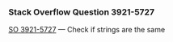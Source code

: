 ### Stack Overflow Question 3921-5727

[SO 3921-5727](http://stackoverflow.com/q/39215727) &mdash;
Check if strings are the same
